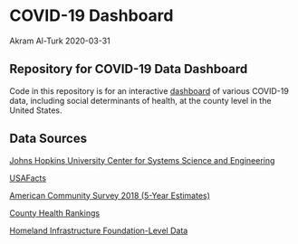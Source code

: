 COVID-19 Dashboard
================
Akram Al-Turk
2020-03-31

<!-- README.md is generated from README.Rmd. -->

## Repository for COVID-19 Data Dashboard

Code in this repository is for an interactive
[dashboard](https://socio-covid.netlify.com/) of various COVID-19 data,
including social determinants of health, at the county level in the
United States.

## Data Sources

[Johns Hopkins University Center for Systems Science and
Engineering](https://github.com/CSSEGISandData/COVID-19)

[USAFacts](https://usafacts.org/visualizations/coronavirus-covid-19-spread-map/)

[American Community Survey 2018 (5-Year
Estimates)](https://www.census.gov/)

[County Health Rankings](https://www.countyhealthrankings.org/)

[Homeland Infrastructure Foundation-Level
Data](https://hifld-geoplatform.opendata.arcgis.com/datasets/6ac5e325468c4cb9b905f1728d6fbf0f_0)
